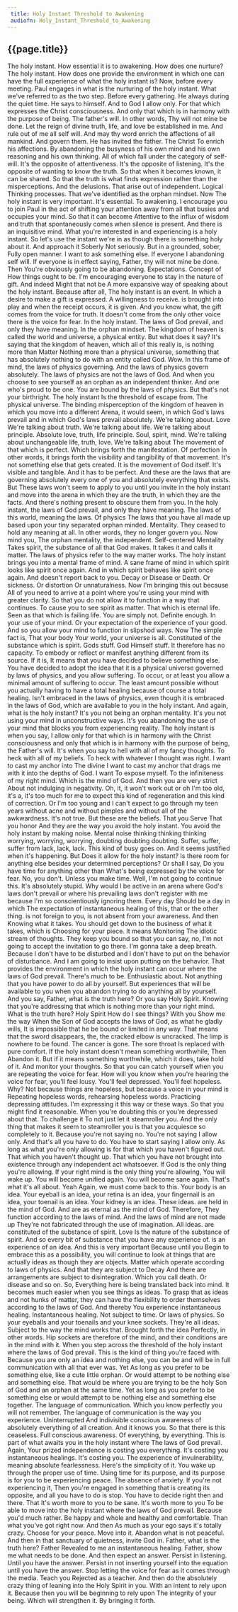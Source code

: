 ```yaml
---
 title: Holy Instant Threshold to Awakening
 audiofn: Holy_Instant_Threshold_to_Awakening
---
```


## {{page.title}}

The holy instant. How essential it is to awakening. How does one
nurture? The holy instant. How does one provide the environment in which
one can have the full experience of what the holy instant is? Now,
before every meeting. Paul engages in what is the nurturing of the holy
instant. What we've referred to as the two step. Before every gathering.
He always during the quiet time. He says to himself. And to God I allow
only. For that which expresses the Christ consciousness. And only that
which is in harmony with the purpose of being. The father's will. In
other words, Thy will not mine be done. Let the reign of divine truth,
life, and love be established in me. And rule out of me all self will.
And may thy word enrich the affections of all mankind. And govern them.
He has invited the father. The Christ To enrich his affections. By
abandoning the busyness of his own mind and his own reasoning and his
own thinking. All of which fall under the category of self-will. It's
the opposite of attentiveness. It's the opposite of listening. It's the
opposite of wanting to know the truth. So that when it becomes known, it
can be shared. So that the truth is what finds expression rather than
the misperceptions. And the delusions. That arise out of independent.
Logical Thinking processes. That we've identified as the orphan mindset.
Now The holy instant is very important. It's essential. To awakening. I
encourage you to join Paul in the act of shifting your attention away
from all that busies and occupies your mind. So that it can become
Attentive to the influx of wisdom and truth that spontaneously comes
when silence is present. And there is an inquisitive mind. What you're
interested in and experiencing is a holy instant. So let's use the
instant we're in as though there is something holy about it. And
approach it Soberly Not seriously. But in a grounded, sober, Fully open
manner. I want to ask something else. If everyone I abandoning self
will. If everyone is in effect saying, Father, thy will not mine be
done. Then You're obviously going to be abandoning. Expectations.
Concept of How things ought to be. I'm encouraging everyone to stay in
the nature of gift. And indeed Might that not be A more expansive way of
speaking about the holy instant. Because after all, The holy instant is
an event. In which a desire to make a gift is expressed. A willingness
to receive. is brought into play and when the receipt occurs, it is
given. And you know what, the gift comes from the voice for truth. It
doesn't come from the only other voice there is the voice for fear. In
the holy instant. The laws of God prevail, and only they have meaning.
In the orphan mindset. The kingdom of heaven is called the world and
universe, a physical entity. But what does it say? It's saying that the
kingdom of heaven, which all of this really is, is nothing more than
Matter Nothing more than a physical universe, something that has
absolutely nothing to do with an entity called God. Wow. In this frame
of mind, the laws of physics governing. And the laws of physics govern
absolutely. The laws of physics are not the laws of God. And when you
choose to see yourself as an orphan as an independent thinker. And one
who's proud to be one. You are bound by the laws of physics. But that's
not your birthright. The holy instant Is the threshold of escape from.
The physical universe. The binding misperception of the kingdom of
heaven in which you move into a different Arena, it would seem, in which
God's laws prevail and in which God's laws prevail absolutely. We're
talking about. Love We're talking about truth. We're talking about life.
We're talking about principle. Absolute love, truth, life principle.
Soul, spirit, mind. We're talking about unchangeable life, truth, love.
We're talking about The movement of that which is perfect. Which brings
forth the manifestation. Of perfection In other words, it brings forth
the visibility and tangibility of that movement. It's not something else
that gets created. It is the movement of God itself. It's visible and
tangible. And it has to be perfect. And these are the laws that are
governing absolutely every one of you and absolutely everything that
exists. But These laws won't seem to apply to you until you invite in
the holy instant and move into the arena in which they are the truth, in
which they are the facts. And there's nothing present to obscure them
from you. In the holy instant, the laws of God prevail, and only they
have meaning. The laws of this world, meaning the laws. Of physics The
laws that you have all made up based upon your tiny separated orphan
minded. Mentality. They ceased to hold any meaning at all. In other
words, they no longer govern you. Now mind you, The orphan mentality,
the independent. Self-centered Mentality Takes spirit, the substance of
all that God makes. It takes it and calls it matter. The laws of physics
refer to the way matter works. The holy instant brings you into a mental
frame of mind. A sane frame of mind in which spirit looks like spirit
once again. And in which spirit behaves like spirit once again. And
doesn't report back to you. Decay or Disease or Death. Or sickness. Or
distortion Or unnaturalness. Now I'm bringing this out because All of
you need to arrive at a point where you're using your mind with greater
clarity. So that you do not allow it to function in a way that
continues. To cause you to see spirit as matter. That which is eternal
life. Seen as that which is failing life. You are simply not. Definite
enough. In your use of your mind. Or your expectation of the experience
of your good. And so you allow your mind to function in slipshod ways.
Now The simple fact is, That your body Your world, your universe is all.
Constituted of the substance which is spirit. Gods stuff. God Himself
stuff. It therefore has no capacity. To embody or reflect or manifest
anything different from its source. If it is, It means that you have
decided to believe something else. You have decided to adopt the idea
that it is a physical universe governed by laws of physics, and you
allow suffering. To occur, or at least you allow a minimal amount of
suffering to occur. The least amount possible without you actually
having to have a total healing because of course a total healing. Isn't
embraced in the laws of physics, even though it is embraced in the laws
of God, which are available to you in the holy instant. And again, what
is the holy instant? It's you not being an orphan mentality. It's you
not using your mind in unconstructive ways. It's you abandoning the use
of your mind that blocks you from experiencing reality. The holy instant
is when you say, I allow only for that which is in harmony with the
Christ consciousness and only that which is in harmony with the purpose
of being, the Father's will. It's when you say to hell with all of my
fancy thoughts. To heck with all of my beliefs. To heck with whatever I
thought was right. I want to cast my anchor into The divine I want to
cast my anchor that drags me with it into the depths of God. I want To
expose myself. To the infiniteness of my right mind. Which is the mind
of God. And then you are very strict About not indulging in negativity.
Oh, it, it won't work out or oh I'm too old, it's a, it's too much for
me to expect this kind of regeneration and this kind of correction. Or
I'm too young and I can't expect to go through my teen years without
acne and without pimples and without all of the awkwardness. It's not
true. But these are the beliefs. That you Serve That you honor And they
are the way you avoid the holy instant. You avoid the holy instant by
making noise. Mental noise thinking thinking thinking worrying,
worrying, worrying, doubting doubting doubting. Suffer, suffer, suffer
from lack, lack, lack. This kind of busy goes on. And it seems justified
when it's happening. But Does it allow for the holy instant? Is there
room for anything else besides your determined perceptions? Or shall I
say, Do you have time for anything other than What's being expressed by
the voice for fear. No, you don't. Unless you make time. Well, I'm not
going to continue this. It's absolutely stupid. Why would I be active in
an arena where God's laws don't prevail or where his prevailing laws
don't register with me because I'm so conscientiously ignoring them.
Every day Should be a day in which The expectation of instantaneous
healing of this, that or the other thing. is not foreign to you, is not
absent from your awareness. And then Knowing what it takes. You should
get down to the business of what it takes, which is Choosing for your
piece. It means Monitoring The idiotic stream of thoughts. They keep you
bound so that you can say, no, I'm not going to accept the invitation to
go there. I'm gonna take a deep breath. Because I don't have to be
disturbed and I don't have to put on the behavior of disturbance. And I
am going to insist upon putting on the behavior. That provides the
environment in which the holy instant can occur where the laws of God
prevail. There's much to be. Enthusiastic about. Not anything that you
have power to do all by yourself. But experiences that will be available
to you when you abandon trying to do anything all by yourself. And you
say, Father, what is the truth here? Or you say Holy Spirit. Knowing
that you're addressing that which is nothing more than your right mind.
What is the truth here? Holy Spirit How do I see things? With you Show
me the way When the Son of God accepts the laws of God, as what he
gladly wills, It is impossible that he be bound or limited in any way.
That means that the sword disappears, the, the cracked elbow is
uncracked. The limp is nowhere to be found. The cancer is gone. The sore
throat Is replaced with pure comfort. If the holy instant doesn't mean
something worthwhile, Then Abandon it. But if it means something
worthwhile, which it does, take hold of it. And monitor your thoughts.
So that you can catch yourself when you are repeating the voice for
fear. How will you know when you're hearing the voice for fear, you'll
feel lousy. You'll feel depressed. You'll feel hopeless. Why? Not
because things are hopeless, but because a voice in your mind is
Repeating hopeless words, rehearsing hopeless words. Practicing
depressing attitudes. I'm expressing it this way or these ways. So that
you might find it reasonable. When you're doubting this or you're
depressed about that. To challenge it To not just let it steamroller
you. And the only thing that makes it seem to steamroller you is that
you acquiesce so completely to it. Because you're not saying no. You're
not saying I allow only. And that's all you have to do. You have to
start saying I allow only. As long as what you're only allowing is for
that which you haven't figured out. That which you haven't thought up.
That which you have not brought into existence through any independent
act whatsoever. If God is the only thing you're allowing. If your right
mind is the only thing you're allowing, You will wake up. You will
become unified again. You will become sane again. That's what it's all
about. Yeah Again, we must come back to this. Your body is an idea. Your
eyeball is an idea, your retina is an idea, your fingernail is an idea,
your toenail is an idea. Your kidney is an idea. These ideas. are held
in the mind of God. And are as eternal as the mind of God. Therefore,
They function according to the laws of mind. And the laws of mind are
not made up They're not fabricated through the use of imagination. All
ideas. are constituted of the substance of spirit. Love Is the nature of
the substance of spirit. And so every bit of substance that you have any
experience of. is an experience of an idea. And this is very important
Because until you Begin to embrace this as a possibility, you will
continue to look at things that are actually ideas as though they are
objects. Matter which operate according to laws of physics. And that
they are subject to Decay And there are arrangements are subject to
disintegration. Which you call death. Or disease and so on. So,
Everything here is being translated back into mind. It becomes much
easier when you see things as ideas. To grasp that as ideas and not
hunks of matter, they can have the flexibility to order themselves
according to the laws of God. And thereby You experience instantaneous
healing. Instantaneous healing. Not subject to time. Or laws of physics.
So your eyeballs and your toenails and your knee sockets. They're all
ideas. Subject to the way the mind works that. Brought forth the idea
Perfectly, in other words. Hip sockets are therefore of the mind, and
their conditions are in the mind with it. When you step across the
threshold of the holy instant where the laws of God prevail. This is the
kind of thing you're faced with. Because you are only an idea and
nothing else, you can be and will be in full communication with all that
ever was. Yet As long as you prefer to be something else, like a cute
little orphan. Or would attempt to be nothing else and something else.
That would be where you are trying to be the holy Son of God and an
orphan at the same time. Yet as long as you prefer to be something else
or would attempt to be nothing else and something else together. The
language of communication. Which you know perfectly you will not
remember. The language of communication is the way you experience.
Uninterrupted And indivisible conscious awareness of absolutely
everything of all creation. And it knows you. So that there is this
ceaseless. Full conscious awareness. Of everything, by everything. This
is part of what awaits you in the holy instant where The laws of God
prevail. Again, Your prized independence is costing you everything. It's
costing you instantaneous healings. It's costing you. The experience of
invulnerability, meaning absolute fearlessness. Here's the simplicity of
it. You wake up through the proper use of time. Using time for its
purpose, and its purpose is for you to be experiencing peace. The
absence of anxiety. If you're not experiencing it, Then you're engaged
in something that is creating its opposite, and all you have to do is
stop. You have to decide right then and there. That It's worth more to
you to be sane. It's worth more to you To be able to move into the holy
instant where the laws of God prevail. Because you'd much rather. Be
happy and whole and healthy and comfortable. Than what you've got right
now. And then As much as your ego says it's totally crazy. Choose for
your peace. Move into it. Abandon what is not peaceful. And then in that
sanctuary of quietness, invite God in. Father, what is the truth here?
Father Revealed to me an instantaneous healing. Father, show me what
needs to be done. And then expect an answer. Persist in listening. Until
you have the answer. Persist in not inserting yourself into the equation
until you have the answer. Stop letting the voice for fear as it comes
through the media. Teach you Rejected as a teacher. And then do the
absolutely crazy thing of leaning into the Holy Spirit in you. With an
intent to rely upon it. Because then you will be beginning to rely upon
The integrity of your being. Which will strengthen it. By bringing it
forth.


